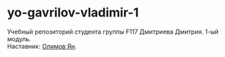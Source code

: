 # yo-gavrilov-vladimir-1
Учебный репозиторий студента группы F117 Дмитриева Дмитрия. 1-ый модуль.   
Наставник: [Олимов Ян](https://t.me/OlimvJan).
